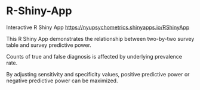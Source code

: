 # R-Shiny-App
Interactive R Shiny App
https://nyupsychometrics.shinyapps.io/RShinyApp

This R Shiny App demonstrates the relationship between two-by-two survey table and survey predictive power. 

Counts of true and false diagnosis is affected by underlying prevalence rate. 

By adjusting sensitivity and specificity values, positive predictive power or negative predictive power can be maximized. 
